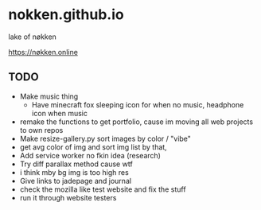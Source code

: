 # nokken.github.io
lake of nøkken

https://nøkken.online

## TODO
- Make music thing
  - Have minecraft fox sleeping icon for when no music, headphone icon when music
- remake the functions to get portfolio, cause im moving all web projects to own repos
- Make resize-gallery.py sort images by color / "vibe"
- get avg color of img and sort img list by that, 
- Add service worker 
  no fkin idea (research)
- Try diff parallax method cause wtf
- i think mby bg img is too high res
- Give links to jadepage and journal
- check the mozilla like test website and fix the stuff
- run it through website testers